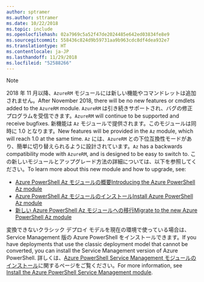 ```yaml
---
author: sptramer
ms.author: sttramer
ms.date: 10/22/2018
ms.topic: include
ms.openlocfilehash: 02a7969c5a52f47de2024485e642ed03834fe8e9
ms.sourcegitcommit: 558436c824d9b59731aa9b963cdc8df4dea932e7
ms.translationtype: HT
ms.contentlocale: ja-JP
ms.lasthandoff: 11/29/2018
ms.locfileid: "52588266"
---
```

> [!NOTE]
> 
> <span data-ttu-id="6131a-101">2018 年 11 月以降、`AzureRM` モジュールには新しい機能やコマンドレットは追加されません。</span><span class="sxs-lookup"><span data-stu-id="6131a-101">After November 2018, there will be no new features or cmdlets added to the `AzureRM` module.</span></span> <span data-ttu-id="6131a-102">`AzureRM` は引き続きサポートされ、バグの修正プログラムを受信できます。</span><span class="sxs-lookup"><span data-stu-id="6131a-102">`AzureRM` will continue to be supported and receive bugfixes.</span></span> <span data-ttu-id="6131a-103">新機能は `Az` モジュールで提供されます。このモジュールは同時に 1.0 となります。</span><span class="sxs-lookup"><span data-stu-id="6131a-103">New features will be provided in the `Az` module, which will reach 1.0 at the same time.</span></span> <span data-ttu-id="6131a-104">`Az` には、`AzureRM` との下位互換性モードがあり、簡単に切り替えられるように設計されています。</span><span class="sxs-lookup"><span data-stu-id="6131a-104">`Az` has a backwards compatibility mode with `AzureRM`, and is designed to be easy to switch to.</span></span> <span data-ttu-id="6131a-105">この新しいモジュールとアップグレード方法の詳細については、以下を参照してください。</span><span class="sxs-lookup"><span data-stu-id="6131a-105">To learn more about this new module and how to upgrade, see:</span></span>
>
> * [<span data-ttu-id="6131a-106">Azure PowerShell Az モジュールの概要</span><span class="sxs-lookup"><span data-stu-id="6131a-106">Introducing the Azure PowerShell Az module</span></span>](/powershell/azure/new-azureps-module-az)
> * [<span data-ttu-id="6131a-107">Azure PowerShell Az モジュールのインストール</span><span class="sxs-lookup"><span data-stu-id="6131a-107">Install Azure PowerShell Az module</span></span>](/powershell/azure/install-az-ps)
> * [<span data-ttu-id="6131a-108">新しい Azure PowerShell Az モジュールへの移行</span><span class="sxs-lookup"><span data-stu-id="6131a-108">Migrate to the new Azure PowerShell Az module</span></span>](/powershell/azure/migrate-from-azurerm-to-az)
>
> <span data-ttu-id="6131a-109">変換できないクラシック デプロイ モデルを現在の環境で使っている場合は、Service Management 版の Azure PowerShell をインストールできます。</span><span class="sxs-lookup"><span data-stu-id="6131a-109">If you have deployments that use the classic deployment model that cannot be converted, you can install the Service Management version of Azure PowerShell.</span></span> <span data-ttu-id="6131a-110">詳しくは、[Azure PowerShell Service Management モジュールのインストール](/powershell/azure/servicemanagement/install-azure-ps)に関するページをご覧ください。</span><span class="sxs-lookup"><span data-stu-id="6131a-110">For more information, see [Install the Azure PowerShell Service Management module](/powershell/azure/servicemanagement/install-azure-ps).</span></span>
